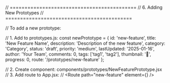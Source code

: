 // ===========================================
// 6. Adding New Prototypes
// ===========================================

// To add a new prototype:

// 1. Add to prototypes.js:
const newPrototype = {
  id: 'new-feature',
  title: 'New Feature Name',
  description: 'Description of the new feature',
  category: 'Category',
  status: 'draft',
  priority: 'medium',
  lastUpdated: '2025-01-16',
  author: 'Your Team',
  comments: 0,
  tags: ['tag1', 'tag2'],
  thumbnail: '🚀',
  progress: 0,
  route: '/prototypes/new-feature'
};

// 2. Create component: components/prototypes/NewFeaturePrototype.jsx
// 3. Add route to App.jsx:
// <Route path="new-feature" element={<NewFeaturePrototype />} />
